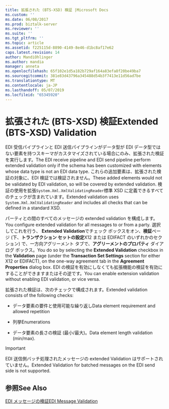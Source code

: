```yaml
---
title: 拡張された (BTS-XSD) 検証 |Microsoft Docs
ms.custom: ''
ms.date: 06/08/2017
ms.prod: biztalk-server
ms.reviewer: ''
ms.suite: ''
ms.tgt_pltfrm: ''
ms.topic: article
ms.assetid: f225115d-8890-4149-8e46-d1bc8af17e62
caps.latest.revision: 14
author: MandiOhlinger
ms.author: mandia
manager: anneta
ms.openlocfilehash: 65f102e1d5a182b729af164a83efa8f20be49ba7
ms.sourcegitcommit: 381e83d43796a345488d54b3f7413e11d56ad7be
ms.translationtype: MT
ms.contentlocale: ja-JP
ms.lasthandoff: 05/07/2019
ms.locfileid: "65345920"
---
```

# <a name="extended-bts-xsd-validation"></a><span data-ttu-id="3342f-102">拡張された (BTS-XSD) 検証</span><span class="sxs-lookup"><span data-stu-id="3342f-102">Extended (BTS-XSD) Validation</span></span>
<span data-ttu-id="3342f-103">EDI 受信パイプラインと EDI 送信パイプラインがデータ型が EDI データ型ではない要素を持つスキーマがカスタマイズされている場合にのみ、拡張された検証を実行します。</span><span class="sxs-lookup"><span data-stu-id="3342f-103">The EDI receive pipeline and EDI send pipeline perform extended validation only if the schema has been customized with elements whose data type is not an EDI data type.</span></span> <span data-ttu-id="3342f-104">これらの追加要素は、拡張された検証の対象に、EDI 検証では検証されません。</span><span class="sxs-lookup"><span data-stu-id="3342f-104">These added elements would not be validated by EDI validation, so will be covered by extended validation.</span></span> <span data-ttu-id="3342f-105">検証の使用を拡張`System.Xml.XmlValidatingReader`標準 XSD に定義できるすべてのチェックが含まれています。</span><span class="sxs-lookup"><span data-stu-id="3342f-105">Extended validation uses `System.Xml.XmlValidatingReader` and includes all checks that can be defined in a standard XSD.</span></span>  
  
 <span data-ttu-id="3342f-106">パーティとの間のすべてのメッセージの extended validation を構成します。</span><span class="sxs-lookup"><span data-stu-id="3342f-106">You configure extended validation for all messages to or from a party.</span></span> <span data-ttu-id="3342f-107">選択してこれを行う、 **Extended Validation**でチェック ボックスをオン、**検証**ページ (下、**トランザクション セットの設定**X12 または EDIFACT のいずれかのセクション) で、一方向アグリーメント タブで、**アグリーメントのプロパティ** ダイアログ ボックス。</span><span class="sxs-lookup"><span data-stu-id="3342f-107">You do so by selecting the **Extended Validation** checkbox in the **Validation** page (under the **Transaction Set Settings** section for either X12 or EDIFACT), on the one-way agreement tab in the **Agreement Properties** dialog box.</span></span> <span data-ttu-id="3342f-108">EDI の検証を有効にしなくても拡張機能の検証を有効にすることができますまたはその逆です。</span><span class="sxs-lookup"><span data-stu-id="3342f-108">You can enable extension validation without enabling EDI validation, or vice versa.</span></span>  
  
 <span data-ttu-id="3342f-109">拡張された検証は、次のチェックで構成されます。</span><span class="sxs-lookup"><span data-stu-id="3342f-109">Extended validation consists of the following checks:</span></span>  
  
-   <span data-ttu-id="3342f-110">データ要素の要件と使用可能な繰り返し</span><span class="sxs-lookup"><span data-stu-id="3342f-110">Data element requirement and allowed repetition</span></span>  
  
-   <span data-ttu-id="3342f-111">列挙</span><span class="sxs-lookup"><span data-stu-id="3342f-111">Enumerations</span></span>  
  
-   <span data-ttu-id="3342f-112">データ要素の長さの検証 (最小/最大)。</span><span class="sxs-lookup"><span data-stu-id="3342f-112">Data element length validation (min/max).</span></span>  
  
> [!IMPORTANT]
>  <span data-ttu-id="3342f-113">EDI 送信側バッチ処理されたメッセージの extended Validation はサポートされていません。</span><span class="sxs-lookup"><span data-stu-id="3342f-113">Extended Validation for batched messages on the EDI send side is not supported.</span></span>  
  
## <a name="see-also"></a><span data-ttu-id="3342f-114">参照</span><span class="sxs-lookup"><span data-stu-id="3342f-114">See Also</span></span>  
 [<span data-ttu-id="3342f-115">EDI メッセージの検証</span><span class="sxs-lookup"><span data-stu-id="3342f-115">EDI Message Validation</span></span>](../core/edi-message-validation.md)